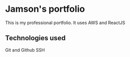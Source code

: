 # Jamson's portfolio
This is my professional portfolio. It uses AWS and ReactJS

## Technologies used
Git and Github
SSH
